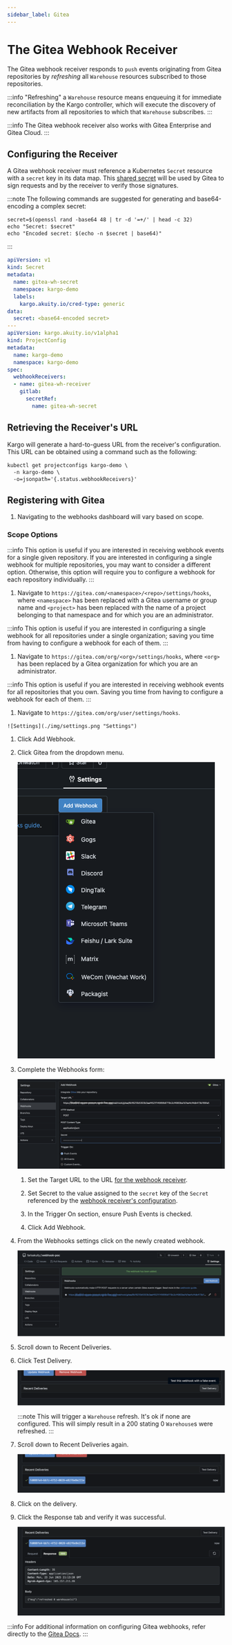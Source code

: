 ```yaml
---
sidebar_label: Gitea
---
```


# The Gitea Webhook Receiver

The Gitea webhook receiver responds to `push` events originating from Gitea
repositories by _refreshing_ all `Warehouse` resources subscribed to those
repositories.

:::info
"Refreshing" a `Warehouse` resource means enqueuing it for immediate
reconciliation by the Kargo controller, which will execute the discovery of
new artifacts from all repositories to which that `Warehouse` subscribes.
:::

:::info
The Gitea webhook receiver also works with Gitea Enterprise and Gitea Cloud.
:::

## Configuring the Receiver

A Gitea webhook receiver must reference a Kubernetes `Secret` resource with a
`secret` key in its data map. This
[shared secret](https://en.wikipedia.org/wiki/Shared_secret) will be used by
Gitea to sign requests and by the receiver to verify those signatures.

:::note
The following commands are suggested for generating and base64-encoding a
complex secret:

```shell
secret=$(openssl rand -base64 48 | tr -d '=+/' | head -c 32)
echo "Secret: $secret"
echo "Encoded secret: $(echo -n $secret | base64)"
```
:::

```yaml
apiVersion: v1
kind: Secret
metadata:
  name: gitea-wh-secret
  namespace: kargo-demo
  labels:
    kargo.akuity.io/cred-type: generic
data:
  secret: <base64-encoded secret>
---
apiVersion: kargo.akuity.io/v1alpha1
kind: ProjectConfig
metadata:
  name: kargo-demo
  namespace: kargo-demo
spec:
  webhookReceivers: 
  - name: gitea-wh-receiver
    gitlab:
      secretRef:
        name: gitea-wh-secret
```

## Retrieving the Receiver's URL

Kargo will generate a hard-to-guess URL from the receiver's configuration. This
URL can be obtained using a command such as the following:

```shell
kubectl get projectconfigs kargo-demo \
  -n kargo-demo \
  -o=jsonpath='{.status.webhookReceivers}'
```

## Registering with Gitea

1. Navigating to the webhooks dashboard will vary based on scope.

### Scope Options

  <Tabs groupId="navigation">
  <TabItem value="repo-scope" label="Repo Scope" default>

  :::info
  This option is useful if you are interested in receiving webhook events for a 
  single given repository. If you are interested in configuring a single webhook 
  for multiple repositories, you may want to consider a different option.
  Otherwise, this option will require you to configure a webhook for each
  repository individually.
  :::

  1. Navigate to `https://gitea.com/<namespace>/<repo>/settings/hooks`, where
    `<namespace>` has been replaced with a Gitea username or group name and
    `<project>` has been replaced with the name of a project belonging to that
    namespace and for which you are an administrator.

  </TabItem>
  <TabItem value="org-scope" label="Org Scope">

  :::info
  This option is useful if you are interested in configuring a single webhook 
  for all repositories under a single organization; saving you time from
  having to configure a webhook for each of them.
  :::

  1. Navigate to `https://gitea.com/org/<org>/settings/hooks`, where 
      `<org>` has been replaced by a Gitea organization for which you are an
      administrator.

  </TabItem>
  <TabItem value="user-scope" label="User Scope">

  :::info
  This option is useful if you are interested in receiving webhook events for 
  all repositories that you own. Saving you time from
  having to configure a webhook for each of them.
  :::

  1. Navigate to `https://gitea.com/org/user/settings/hooks`.
 
  </TabItem>
  </Tabs>

    ![Settings](./img/settings.png "Settings")

1. Click <Hlt>Add Webhook</Hlt>.

1. Click <Hlt>Gitea</Hlt> from the dropdown menu.

    ![Dropdown](./img/dropdown.png "Dropdown")

1. Complete the <Hlt>Webhooks</Hlt> form:

    ![Webhooks Form](./img/form.png " Webhooks Form")

    1. Set the <Hlt>Target URL</Hlt> to the URL
       [for the webhook receiver](#retrieving-the-receivers-url).

    1. Set <Hlt>Secret</Hlt> to the value assigned to the `secret`
       key of the `Secret` referenced by the
       [webhook receiver's configuration](#configuring-the-receiver).

    1. In the <Hlt>Trigger On</Hlt> section, ensure <Hlt>Push Events</Hlt> is
       checked.

    1. Click <Hlt>Add Webhook</Hlt>.

1. From the <Hlt>Webhooks settings</Hlt> click on the newly created webhook.

    ![Webhooks](./img/created.png "Webhooks")

1. Scroll down to <Hlt>Recent Deliveries</Hlt>.

1. Click <Hlt>Test Delivery</Hlt>.

    ![Test Button](./img/test.png "Test Button")

    :::note
    This will trigger a `Warehouse` refresh. It's ok if none are configured.
    This will simply result in a 200 stating 0 `Warehouse`s were refreshed.
    :::

1. Scroll down to <Hlt>Recent Deliveries</Hlt> again.

    ![Recent Deliveries](./img/recent-deliveries.png "Recent Deliveries")

1. Click on the delivery.

1. Click the <Hlt>Response</Hlt> tab and verify it was successful.

    ![Response](./img/response.png "Response")

:::info
For additional information on configuring Gitea webhooks, refer directly to the
[Gitea Docs](https://docs.gitea.com/usage/webhooks).
:::
